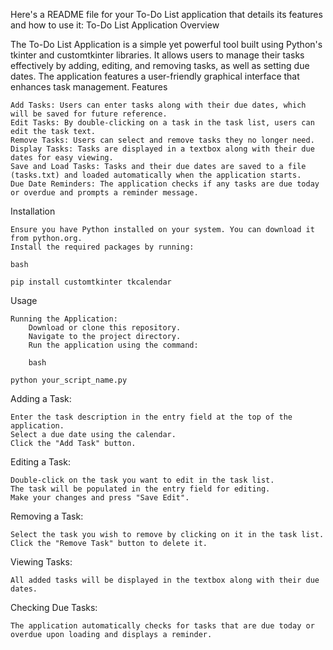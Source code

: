 Here's a README file for your To-Do List application that details its features and how to use it:
To-Do List Application
Overview

The To-Do List Application is a simple yet powerful tool built using Python's tkinter and customtkinter libraries. It allows users to manage their tasks effectively by adding, editing, and removing tasks, as well as setting due dates. The application features a user-friendly graphical interface that enhances task management.
Features

    Add Tasks: Users can enter tasks along with their due dates, which will be saved for future reference.
    Edit Tasks: By double-clicking on a task in the task list, users can edit the task text.
    Remove Tasks: Users can select and remove tasks they no longer need.
    Display Tasks: Tasks are displayed in a textbox along with their due dates for easy viewing.
    Save and Load Tasks: Tasks and their due dates are saved to a file (tasks.txt) and loaded automatically when the application starts.
    Due Date Reminders: The application checks if any tasks are due today or overdue and prompts a reminder message.

Installation

    Ensure you have Python installed on your system. You can download it from python.org.
    Install the required packages by running:

    bash

    pip install customtkinter tkcalendar

Usage

    Running the Application:
        Download or clone this repository.
        Navigate to the project directory.
        Run the application using the command:

        bash

    python your_script_name.py

Adding a Task:

    Enter the task description in the entry field at the top of the application.
    Select a due date using the calendar.
    Click the "Add Task" button.

Editing a Task:

    Double-click on the task you want to edit in the task list.
    The task will be populated in the entry field for editing.
    Make your changes and press "Save Edit".

Removing a Task:

    Select the task you wish to remove by clicking on it in the task list.
    Click the "Remove Task" button to delete it.

Viewing Tasks:

    All added tasks will be displayed in the textbox along with their due dates.

Checking Due Tasks:

    The application automatically checks for tasks that are due today or overdue upon loading and displays a reminder.
